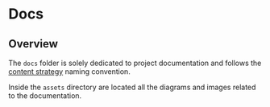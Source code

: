 # Docs

## Overview

The `docs` folder is solely dedicated to project documentation and follows the [content strategy](https://kyma-project.io/community/guidelines/content/#content-strategy-content-strategy-documentation-types) naming convention. 

Inside the `assets` directory are located all the diagrams and images related to the documentation.
